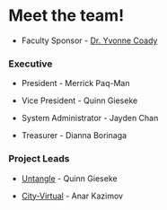 # Meet the team!

* Faculty Sponsor - [Dr. Yvonne Coady](https://yvonnecoady.com/)

### Executive

* President - Merrick Paq-Man

* Vice President  - Quinn Gieseke

* System Administrator - Jayden Chan

* Treasurer - Dianna Borinaga 

### Project Leads

* [Untangle](/untangle/) - Quinn Gieseke

* [City-Virtual](/city-virtual/) - Anar Kazimov
